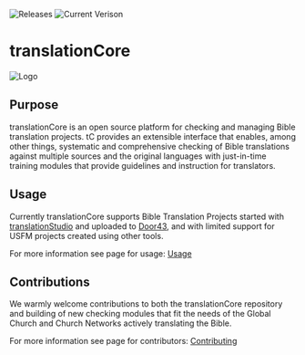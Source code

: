 ![Releases](https://img.shields.io/github/downloads/unfoldingword-dev/translationCore/total.svg) ![Current Verison](https://img.shields.io/github/tag/unfoldingword-dev/translationCore.svg)

# translationCore

![Logo](https://unfoldingword.org/assets/img/icon-tc.png "translationCore")

Purpose
---
translationCore is an open source platform for checking and managing Bible translation projects. tC provides an extensible interface that enables, among other things, systematic and comprehensive checking of Bible translations against multiple sources and the original languages with just-in-time training modules that provide guidelines and instruction for translators.

Usage
---
Currently translationCore supports Bible Translation Projects started with [translationStudio](https://unfoldingword.org/ts/) and uploaded to [Door43](https://git.door43.org/), and with limited support for USFM projects created using other tools.

For more information see page for usage: [Usage](https://github.com/unfoldingWord-dev/translationCore/wiki/Usage)

Contributions
---
We warmly welcome contributions to both the translationCore repository and building of new checking modules that fit the needs of the Global Church and Church Networks actively translating the Bible.  

For more information see page for contributors: [Contributing](https://github.com/unfoldingWord-dev/translationCore/wiki/Contributing)
